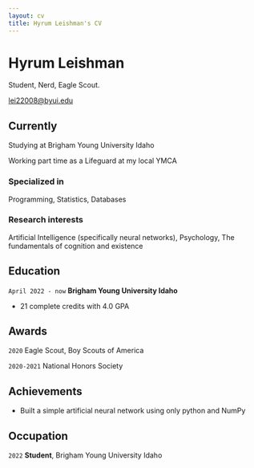 ```yaml
---
layout: cv
title: Hyrum Leishman's CV
---
```

# Hyrum Leishman
Student, Nerd, Eagle Scout.

<div id="webaddress">
<a href="lei22008@byui.edu">lei22008@byui.edu</a>
</div>


## Currently

Studying at Brigham Young University Idaho

Working part time as a Lifeguard at my local YMCA

### Specialized in

Programming, Statistics, Databases


### Research interests

Artificial Intelligence (specifically neural networks), Psychology, The fundamentals of cognition and existence


## Education

`April 2022 - now`
__Brigham Young University Idaho__

- 21 complete credits with 4.0 GPA

## Awards

`2020`
Eagle Scout, Boy Scouts of America

`2020-2021`
National Honors Society


## Achievements

- Built a simple artificial neural network using only python and NumPy


## Occupation

`2022`
__Student__, Brigham Young University Idaho


